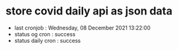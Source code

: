 # store covid daily api as json data

- last cronjob : Wednesday, 08 December 2021 13:22:00
- status og cron : success
- status daily cron : success
      
      